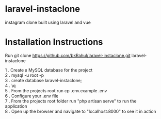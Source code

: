 # laravel-instaclone
instagram clone built using laravel and vue


# Installation Instructions

Run git clone https://github.com/bkRahul/laravel-instaclone.git laravel-instaclone

1 . Create a MySQL database for the project\
2 . mysql -u root -p\
3 . create database laravel-instaclone;\
4 . \q\
5 . From the projects root run cp .env.example .env\
6 . Configure your .env file\
7 . From the projects root folder run "php artisan serve" to run the application\
8 . Open up the browser and navigate to "localhost:8000" to see it in action
